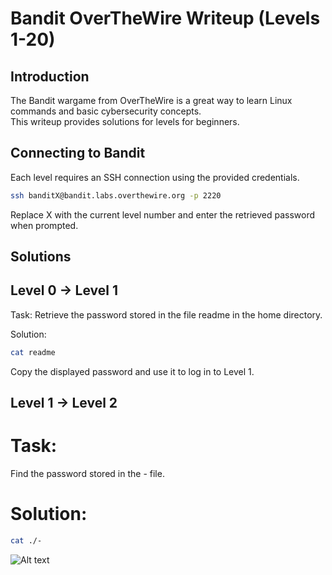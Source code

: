# Bandit OverTheWire Writeup (Levels 1-20) 

## Introduction 

The Bandit wargame from OverTheWire is a great way to learn Linux commands and basic cybersecurity concepts.  
This writeup provides solutions for levels for beginners.

## Connecting to Bandit 

Each level requires an SSH connection using the provided credentials.

````bash
ssh banditX@bandit.labs.overthewire.org -p 2220
````
Replace X with the current level number and enter the retrieved password when prompted.

## Solutions 
## Level 0 → Level 1
Task: 
Retrieve the password stored in the file readme in the home directory.

Solution: 
````bash
cat readme
````
Copy the displayed password and use it to log in to Level 1.
## Level 1 → Level 2
# Task: 
Find the password stored in the - file.

# Solution: 
````bash
cat ./-
````
![Alt text](C:\Users\User\OneDrive\Pictures\772a4b06-c22f-4ad1-85dc-9b74dcb736a9.JPG)

